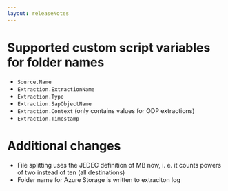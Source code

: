 ```yaml
---
layout: releaseNotes
---
```


# Supported custom script variables for folder names

* `Source.Name`
* `Extraction.ExtractionName`
* `Extraction.Type`
* `Extraction.SapObjectName`
* `Extraction.Context` (only contains values for ODP extractions)
* `Extraction.Timestamp`

# Additional changes

* File splitting uses the JEDEC definition of MB now, i. e. it counts powers of two instead of ten (all destinations)
* Folder name for Azure Storage is written to extraciton log